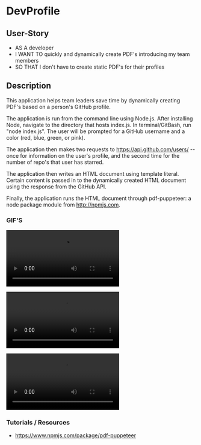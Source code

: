 # DevProfile

## User-Story
- AS A developer
- I WANT TO quickly and dynamically create PDF's introducing my team members
- SO THAT I don't have to create static PDF's for their profiles

## Description

This application helps team leaders save time by dynamically creating PDF's based on a person's GitHub profile.

The application is run from the command line using Node.js. After installing Node, navigate to the directory that hosts index.js. In terminal/GitBash, run "node index.js". The user will be prompted for a GitHub username and a color (red, blue, green, or pink).

The application then makes two requests to https://api.github.com/users/ -- once for information on the user's profile, and the second time for the number of repo's that user has starred.

The application then writes an HTML document using template literal. Certain content is passed in to the dynamically created HTML document using the response from the GitHub API. 

Finally, the application runs the HTML document through pdf-puppeteer: a node package module from http://npmjs.com.  

### GIF'S

![alt_text](https://github.com/knightmac19/DevProfile/blob/master/GIF1.mp4)

![alt_text](https://github.com/knightmac19/DevProfile/blob/master/GIF2.mp4)

![alt_text](https://github.com/knightmac19/DevProfile/blob/master/GIF3.mp4)

### Tutorials / Resources

- https://www.npmjs.com/package/pdf-puppeteer
